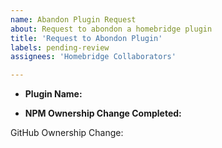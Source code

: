 ```yaml
---
name: Abandon Plugin Request
about: Request to abondon a homebridge plugin
title: 'Request to Abondon Plugin'
labels: pending-review
assignees: 'Homebridge Collaborators'

---
```


<!-- You must use the request template below when submitting a request to abondon your plugin -->

* **Plugin Name:**
<!-- The name of the plugin you would like to abondon. -->

* **NPM Ownership Change Completed:** <!-- YES or NO -->
<!-- you will have to give ownership of plugin to homebridge-plugins organization on NPM.-->

GitHub Ownership Change:
<!-- you will have to give ownership of plugin to homebridge-plugins organization on NPM.-->



<!-- Click the "Preview" tab before you submit to ensure the formatting is correct. -->
